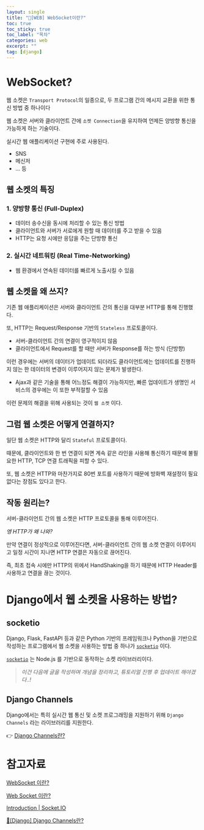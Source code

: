 ```yaml
---
layout: single
title: "📘[WEB] WebSocket이란?"
toc: true
toc_sticky: true
toc_label: "목차"
categories: web
excerpt: ""
tag: [django]
---
```


# WebSocket?

웹 소켓은 `Transport Protocol`의 일종으로, 두 프로그램 간의 메시지 교환을 위한 통신 방법 중 하나이다

웹 소켓은 서버와 클라이언트 간에 `소켓 Connection`을 유지하여 언제든 양방향 통신을 가능하게 하는 기술이다.

실시간 웹 애플리케이션 구현에 주로 사용된다.

- SNS
- 메신저
- … 등

## 웹 소켓의 특징

### 1. 양방향 통신 (Full-Duplex)

- 데이터 송수신을 동시에 처리할 수 있는 통신 방법
- 클라이언트와 서버가 서로에게 원할 때 데이터를 주고 받을 수 있음
- HTTP는 요청 시에만 응답을 주는 단방향 통신

### 2. 실시간 네트워킹 (Real Time-Networking)

- 웹 환경에서 연속된 데이터를 빠르게 노출시킬 수 있음

## 웹 소켓을 왜 쓰지?

기존 웹 애플리케이션은 서버와 클라이언트 간의 통신을 대부분 HTTP를 통해 진행했다.

또, HTTP는 Request/Response 기반의 `Stateless` 프로토콜이다.

- 서버-클라이언트 간의 연결이 영구적이지 않음
- 클라이언트에서 Request를 할 때만 서버가 Response를 하는 방식 (단방향)

이런 경우에는 서버의 데이터가 업데이트 되더라도 클라이언트에는 업데이트를 진행하지 않는 한 데이터의 변경이 이루어지지 않는 문제가 발생한다.

- Ajax과 같은 기술을 통해 어느정도 해결이 가능하지만, 빠른 업데이트가 생명인 서비스의 경우에는 이 또한 부적절할 수 있음

이런 문제의 해결을 위해 사용되는 것이 `웹 소켓` 이다.

## 그럼 웹 소켓은 어떻게 연결하지?

일단 웹 소켓은 HTTP와 달리 `Stateful` 프로토콜이다.

때문에, 클라이언트와 한 번 연결이 되면 계속 같은 라인을 사용해 통신하기 때문에 불필요한 HTTP, TCP 연결 트래픽을 피할 수 있다.

또, 웹 소켓은 HTTP와 마찬가지로 80번 포트를 사용하기 때문에 방화벽 재설정이 필요 없다는 장점도 있다고 한다.

## 작동 원리는?

서버-클라이언트 간의 웹 소켓은 HTTP 프로토콜을 통해 이루어진다.

*엥 HTTP가 왜 나와?*

만약 연결이 정상적으로 이루어진다면, 서버-클라이언트 간의 웹 소켓 연결이 이루어지고 일정 시간이 지나면 HTTP 연결은 자동으로 끊어진다.

즉, 최초 접속 시에만 HTTP의 위에서 HandShaking을 하기 때문에 HTTP Header를 사용하고 연결을 끊는 것이다.

# Django에서 웹 소켓을 사용하는 방법?

## socketio

Django, Flask, FastAPI 등과 같은 Python 기반의 프레임워크나 Python을 기반으로 작성하는 프로그램에서 웹 소켓을 사용하는 방법 중 하나가 [`socketio`](https://socket.io/docs/v2/) 이다.

[`socketio`](https://socket.io/docs/v2/) 는 Node.js 를 기반으로 동작하는 소켓 라이브러리이다.

> *이건 다음에 글을 작성하며 개념을 정리하고, 튜토리얼 진행 후 업데이트 해야겠다..!*
> 

## Django Channels

Django에서는 특히 실시간 웹 통신 및 소켓 프로그래밍을 지원하기 위해 `Django Channels` 라는 라이브러리를 지원한다.

👉 [Django Channels란?](https://hellojunho.github.io/django/DJANGO-Django-Channels%EB%9E%80/)

# 참고자료

[WebSocket 이란?](https://duckdevelope.tistory.com/19)

[Web Socket 이란?](https://velog.io/@codingbotpark/Web-Socket-이란)

[Introduction | Socket.IO](https://socket.io/docs/v2/)

[📘[Django] Django Channels란?](https://hellojunho.github.io/django/DJANGO-Django-Channels란/)